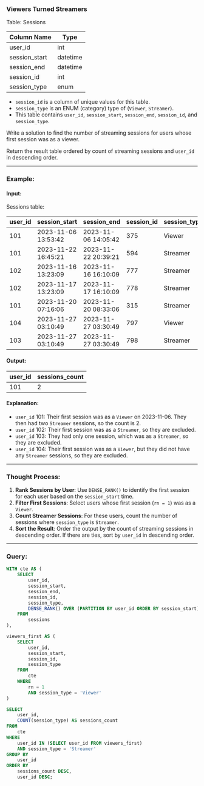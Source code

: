 ### Viewers Turned Streamers

Table: Sessions

| Column Name   | Type     |
|---------------|----------|
| user_id       | int      |
| session_start | datetime |
| session_end   | datetime |
| session_id    | int      |
| session_type  | enum     |

- `session_id` is a column of unique values for this table.
- `session_type` is an ENUM (category) type of (`Viewer`, `Streamer`).
- This table contains `user_id`, `session_start`, `session_end`, `session_id`, and `session_type`.

Write a solution to find the number of streaming sessions for users whose first session was as a viewer.

Return the result table ordered by count of streaming sessions and `user_id` in descending order.

---

### Example:

#### Input:

Sessions table:

| user_id | session_start       | session_end         | session_id | session_type |
|---------|---------------------|---------------------|------------|--------------|
| 101     | 2023-11-06 13:53:42 | 2023-11-06 14:05:42 | 375        | Viewer       |
| 101     | 2023-11-22 16:45:21 | 2023-11-22 20:39:21 | 594        | Streamer     |
| 102     | 2023-11-16 13:23:09 | 2023-11-16 16:10:09 | 777        | Streamer     |
| 102     | 2023-11-17 13:23:09 | 2023-11-17 16:10:09 | 778        | Streamer     |
| 101     | 2023-11-20 07:16:06 | 2023-11-20 08:33:06 | 315        | Streamer     |
| 104     | 2023-11-27 03:10:49 | 2023-11-27 03:30:49 | 797        | Viewer       |
| 103     | 2023-11-27 03:10:49 | 2023-11-27 03:30:49 | 798        | Streamer     |

#### Output:

| user_id | sessions_count |
|---------|----------------|
| 101     | 2              |

#### Explanation:
- `user_id` 101: Their first session was as a `Viewer` on 2023-11-06. They then had two `Streamer` sessions, so the count is 2.
- `user_id` 102: Their first session was as a `Streamer`, so they are excluded.
- `user_id` 103: They had only one session, which was as a `Streamer`, so they are excluded.
- `user_id` 104: Their first session was as a `Viewer`, but they did not have any `Streamer` sessions, so they are excluded.

---

### Thought Process:
1. **Rank Sessions by User**: Use `DENSE_RANK()` to identify the first session for each user based on the `session_start` time.
2. **Filter First Sessions**: Select users whose first session (`rn = 1`) was as a `Viewer`.
3. **Count Streamer Sessions**: For these users, count the number of sessions where `session_type` is `Streamer`.
4. **Sort the Result**: Order the output by the count of streaming sessions in descending order. If there are ties, sort by `user_id` in descending order.

---

### Query:

```sql
WITH cte AS (
    SELECT 
        user_id,
        session_start,
        session_end,
        session_id,
        session_type,
        DENSE_RANK() OVER (PARTITION BY user_id ORDER BY session_start) AS rn
    FROM 
        sessions
),

viewers_first AS (
    SELECT 
        user_id,
        session_start,
        session_id,
        session_type
    FROM 
        cte 
    WHERE 
        rn = 1
        AND session_type = 'Viewer'
)

SELECT 
    user_id, 
    COUNT(session_type) AS sessions_count
FROM 
    cte 
WHERE 
    user_id IN (SELECT user_id FROM viewers_first)
    AND session_type = 'Streamer'
GROUP BY 
    user_id
ORDER BY 
    sessions_count DESC, 
    user_id DESC;
